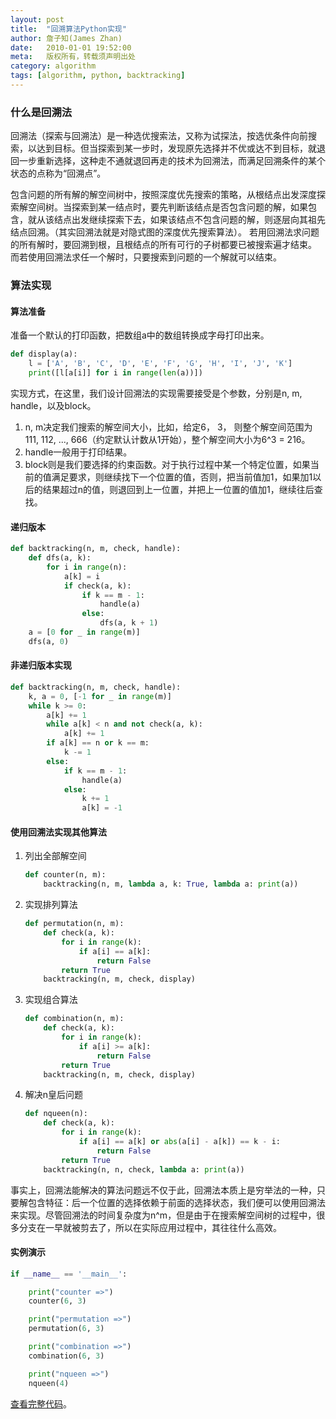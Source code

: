 ```yaml
---
layout: post
title:  "回溯算法Python实现"
author: 詹子知(James Zhan)
date:   2010-01-01 19:52:00
meta:   版权所有，转载须声明出处
category: algorithm
tags: [algorithm, python, backtracking]
---
```


### 什么是回溯法
回溯法（探索与回溯法）是一种选优搜索法，又称为试探法，按选优条件向前搜索，以达到目标。但当探索到某一步时，发现原先选择并不优或达不到目标，就退回一步重新选择，这种走不通就退回再走的技术为回溯法，而满足回溯条件的某个状态的点称为“回溯点”。

包含问题的所有解的解空间树中，按照深度优先搜索的策略，从根结点出发深度探索解空间树。当探索到某一结点时，要先判断该结点是否包含问题的解，如果包含，就从该结点出发继续探索下去，如果该结点不包含问题的解，则逐层向其祖先结点回溯。（其实回溯法就是对隐式图的深度优先搜索算法）。 若用回溯法求问题的所有解时，要回溯到根，且根结点的所有可行的子树都要已被搜索遍才结束。 而若使用回溯法求任一个解时，只要搜索到问题的一个解就可以结束。

### 算法实现

#### 算法准备

准备一个默认的打印函数，把数组a中的数组转换成字母打印出来。

~~~python
def display(a):
    l = ['A', 'B', 'C', 'D', 'E', 'F', 'G', 'H', 'I', 'J', 'K']
    print([l[a[i]] for i in range(len(a))])
~~~

实现方式，在这里，我们设计回溯法的实现需要接受是个参数，分别是n, m, handle，以及block。

1. n, m决定我们搜索的解空间大小，比如，给定6， 3， 则整个解空间范围为111, 112, ..., 666（约定默认计数从1开始），整个解空间大小为6^3 = 216。
2. handle一般用于打印结果。
3. block则是我们要选择的约束函数。对于执行过程中某一个特定位置，如果当前的值满足要求，则继续找下一个位置的值，否则，把当前值加1，如果加1以后的结果超过n的值，则退回到上一位置，并把上一位置的值加1，继续往后查找。

#### 递归版本

~~~python
def backtracking(n, m, check, handle):
    def dfs(a, k):
        for i in range(n):
            a[k] = i
            if check(a, k):
                if k == m - 1:
                    handle(a)
                else:
                    dfs(a, k + 1)
    a = [0 for _ in range(m)]
    dfs(a, 0)                                 
~~~

#### 非递归版本实现

~~~python
def backtracking(n, m, check, handle):
    k, a = 0, [-1 for _ in range(m)]
    while k >= 0:
        a[k] += 1
        while a[k] < n and not check(a, k):
            a[k] += 1
        if a[k] == n or k == m:
            k -= 1
        else:
            if k == m - 1:
                handle(a)
            else:
                k += 1
                a[k] = -1                                   
~~~

#### 使用回溯法实现其他算法

1. 列出全部解空间

    ~~~python
    def counter(n, m):
        backtracking(n, m, lambda a, k: True, lambda a: print(a))                                   
    ~~~

2. 实现排列算法

    ~~~python
    def permutation(n, m):
        def check(a, k):
            for i in range(k):
                if a[i] == a[k]:
                    return False
            return True
        backtracking(n, m, check, display)
    ~~~                                                  

3. 实现组合算法  
  
    ~~~python                                                     
    def combination(n, m):
        def check(a, k):
            for i in range(k):
                if a[i] >= a[k]:
                    return False
            return True
        backtracking(n, m, check, display)                                                 
    ~~~
    
4. 解决n皇后问题 

    ~~~python                                                     
    def nqueen(n):
        def check(a, k):
            for i in range(k):
                if a[i] == a[k] or abs(a[i] - a[k]) == k - i:
                    return False
            return True
        backtracking(n, n, check, lambda a: print(a))                                                 
    ~~~
    
事实上，回溯法能解决的算法问题远不仅于此，回溯法本质上是穷举法的一种，只要解包含特征：后一个位置的选择依赖于前面的选择状态，我们便可以使用回溯法来实现。尽管回溯法的时间复杂度为n^m，但是由于在搜索解空间树的过程中，很多分支在一早就被剪去了，所以在实际应用过程中，其往往什么高效。

#### 实例演示

~~~python
if __name__ == '__main__':

    print("counter =>")
    counter(6, 3)

    print("permutation =>")
    permutation(6, 3)

    print("combination =>")
    combination(6, 3)

    print("nqueen =>")
    nqueen(4)                                                
~~~

[查看完整代码](https://github.com/jameszhan/rhea/blob/master/codes/python/backtracking/backtracking.py)。


